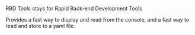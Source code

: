 RBD Tools stays for Rapid Back-end Development Tools

Provides a fast way to display and read from the console, and a fast way to read and store to a yaml file.